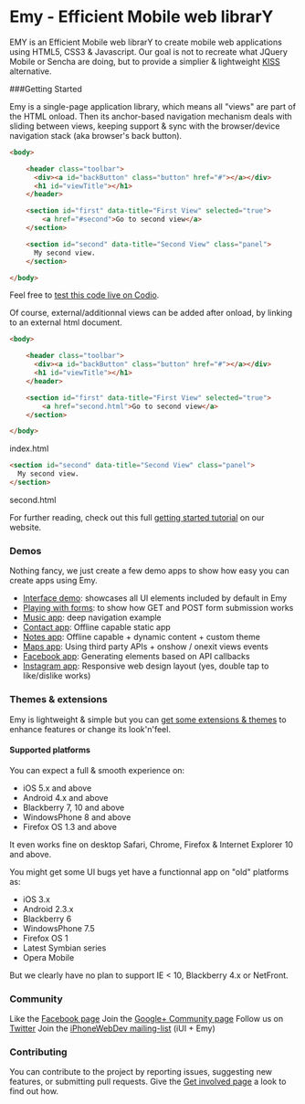 # Emy - Efficient Mobile web librarY

EMY is an Efficient Mobile web librarY to create mobile web applications using HTML5, CSS3 & Javascript. Our goal is not to recreate what JQuery Mobile or Sencha are doing, but to provide a simplier & lightweight [KISS](https://en.wikipedia.org/wiki/KISS_principle) alternative.

###Getting Started

Emy is a single-page application library, which means all "views" are part of the HTML onload. Then its anchor-based navigation mechanism deals with sliding between views, keeping support & sync with the browser/device navigation stack (aka browser's back button). 

```html
<body>

    <header class="toolbar">
      <div><a id="backButton" class="button" href="#"></a></div>
      <h1 id="viewTitle"></h1>
    </header>

    <section id="first" data-title="First View" selected="true">
        <a href="#second">Go to second view</a>
    </section>

    <section id="second" data-title="Second View" class="panel">
      My second view.
    </section>

</body>
```
Feel free to [test this code live on Codio](http://bit.ly/1f6FaZR).

Of course, external/additionnal views can be added after onload, by linking to an external html document.

```html
<body>

    <header class="toolbar">
      <div><a id="backButton" class="button" href="#"></a></div>
      <h1 id="viewTitle"></h1>
    </header>

    <section id="first" data-title="First View" selected="true">
        <a href="second.html">Go to second view</a>
    </section>

</body>
```
index.html
```html
<section id="second" data-title="Second View" class="panel">
  My second view.
</section>
```
second.html

For further reading, check out this full [getting started tutorial](http://www.emy-library.org/documentation.html) on our website.

### Demos

Nothing fancy, we just create a few demo apps to show how easy you can create apps using Emy.
- [Interface demo](http://www.emy-library.org/demos/getting-started/interface.html): showcases all UI elements included by default in Emy
- [Playing with forms](http://www.emy-library.org/demos/getting-started/forms.html): to show how GET and POST form submission works
- [Music app](http://www.emy-library.org/demos/music/music.html): deep navigation example
- [Contact app](http://www.emy-library.org/demos/contacts/contacts.html): Offline capable static app
- [Notes app](http://www.emy-library.org/demos/notes/notes.html): Offline capable + dynamic content + custom theme
- [Maps app](http://www.emy-library.org/demos/maps/maps.html): Using third party APIs + onshow / onexit views events
- [Facebook app](http://www.emy-library.org/demos/facebook/): Generating elements based on API callbacks
- [Instagram app](http://www.emy-library.org/demos/instagram/): Responsive web design layout (yes, double tap to like/dislike works)

### Themes & extensions

Emy is lightweight & simple but you can [get some extensions & themes](http://www.emy-library.org/plugins.html) to enhance features or change its look'n'feel.

#### Supported platforms
You can expect a full & smooth experience on:
- iOS 5.x and above
- Android 4.x and above
- Blackberry 7, 10 and above
- WindowsPhone 8 and above
- Firefox OS 1.3 and above

It even works fine on desktop Safari, Chrome, Firefox & Internet Explorer 10 and above.

You might get some UI bugs yet have a functionnal app on "old" platforms as:
- iOS 3.x
- Android 2.3.x
- Blackberry 6
- WindowsPhone 7.5
- Firefox OS 1
- Latest Symbian series
- Opera Mobile

But we clearly have no plan to support IE < 10, Blackberry 4.x or NetFront.

### Community

Like the [Facebook page](https://www.facebook.com/emy.library)
Join the [Google+ Community page](https://plus.google.com/communities/100296077227732283069)
Follow us on [Twitter](https://twitter.com/emylibrary)
Join the [iPhoneWebDev mailing-list](https://groups.google.com/group/iphonewebdev) (iUI + Emy)

### Contributing

You can contribute to the project by reporting issues, suggesting new features, or submitting pull requests. Give the [Get involved page](http://www.emy-library.org/get-involved.html) a look to find out how.
